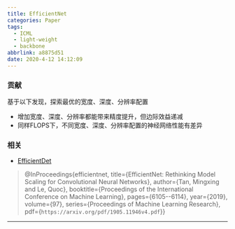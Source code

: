 ```yaml
---
title: EfficientNet
categories: Paper
tags:
  - ICML
  - light-weight
  - backbone
abbrlink: a8875d51
date: 2020-4-12 14:12:09
---
```

<p></p>
<!-- more -->

### 贡献
基于以下发现，探索最优的宽度、深度、分辨率配置

  - 增加宽度、深度、分辨率都能带来精度提升，但边际效益递减
  - 同样FLOPS下，不同宽度、深度、分辨率配置的神经网络性能有差异

### 相关
- [EfficientDet](http://blinging.xyz/posts/a510d887.html)

>@InProceedings{efficientnet,
>  title={EfficientNet: Rethinking Model Scaling for Convolutional Neural Networks},
>  author={Tan, Mingxing and Le, Quoc},
>  booktitle={Proceedings of the International Conference on Machine Learning},
>  pages={6105--6114},
>  year={2019},
>  volume={97},
>  series={Proceedings of Machine Learning Research},
>  pdf={`https://arxiv.org/pdf/1905.11946v4.pdf`}}

---
